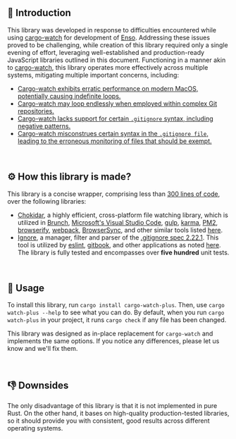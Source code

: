 ## 👋 Introduction
This library was developed in response to difficulties encountered while using [cargo-watch](https://github.com/watchexec/cargo-watch) for development of [Enso](https://github.com/enso-org/enso). Addressing these issues proved to be challenging, while creation of this library required only a single evening of effort, leveraging well-established and production-ready JavaScript libraries outlined in this document. Functioning in a manner akin to [cargo-watch](https://github.com/watchexec/cargo-watch), this library operates more effectively across multiple systems, mitigating multiple important concerns, including:

- [Cargo-watch exhibits erratic performance on modern MacOS, potentially causing indefinite loops.](https://github.com/watchexec/cargo-watch/issues/242)
- [Cargo-watch may loop endlessly when employed within complex Git repositories.](https://github.com/watchexec/cargo-watch/issues/241)
- [Cargo-watch lacks support for certain `.gitignore` syntax, including negative patterns.](https://github.com/watchexec/watchexec/issues/166)
- [Cargo-watch misconstrues certain syntax in the `.gitignore file`, leading to the erroneous monitoring of files that should be exempt.](https://github.com/watchexec/watchexec/issues/203) 

<br/>

## ⚙️ How this library is made?
This library is a concise wrapper, comprising less than [300 lines of code](https://github.com/enso-org/cargo-watch-plus/blob/main/js/src/index.js), over the following libraries:
- [Chokidar](https://www.npmjs.com/package/chokidar), a highly efficient, cross-platform file watching library, which is utilized in [Brunch](https://brunch.io/),
[Microsoft's Visual Studio Code](https://github.com/microsoft/vscode),
[gulp](https://github.com/gulpjs/gulp/),
[karma](https://karma-runner.github.io/),
[PM2](https://github.com/Unitech/PM2),
[browserify](http://browserify.org/),
[webpack](https://webpack.github.io/),
[BrowserSync](https://www.browsersync.io/),
and other similar tools listed [here](https://www.npmjs.com/browse/depended/chokidar).
- [Ignore](https://www.npmjs.com/package/ignore), a manager, filter and parser of the [.gitignore spec 2.22.1](https://git-scm.com/docs/gitignore/2.22.1). This tool is utilized by [eslint](https://eslint.org), [gitbook](https://www.gitbook.com), and other applications as noted [here](https://www.npmjs.com/browse/depended/ignore). The library is fully tested and encompasses over **five hundred** unit tests.

<br/>

## 📖 Usage

To install this library, run `cargo install cargo-watch-plus`. Then, use `cargo watch-plus --help` to see what you can do. By default, when you run `cargo watch-plus` in your project, it runs `cargo check` if any file has been changed.

This library was designed as in-place replacement for `cargo-watch` and implements the same options. If you notice any differences, please let us know and we'll fix them.

<br/>

## 👎 Downsides
The only disadvantage of this library is that it is not implemented in pure Rust. On the other hand, it bases on high-quality production-tested libraries, so it should provide you with consistent, good results across different operating systems.
